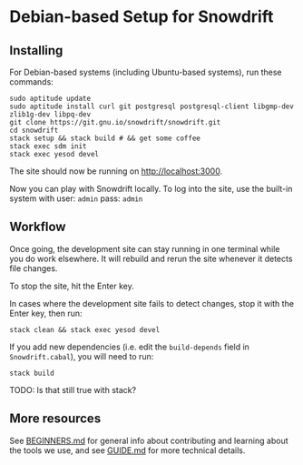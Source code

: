 # Debian-based Setup for Snowdrift

## Installing

For Debian-based systems (including Ubuntu-based systems),
run these commands:

    sudo aptitude update
    sudo aptitude install curl git postgresql postgresql-client libgmp-dev zlib1g-dev libpq-dev
    git clone https://git.gnu.io/snowdrift/snowdrift.git
    cd snowdrift
    stack setup && stack build # && get some coffee
    stack exec sdm init
    stack exec yesod devel

The site should now be running on <http://localhost:3000>.

Now you can play with Snowdrift locally.
To log into the site, use the built-in system with
user: `admin` pass: `admin`

## Workflow

Once going, the development site can stay running in one terminal while you
do work elsewhere. It will rebuild and rerun the site whenever it detects
file changes.

To stop the site, hit the Enter key.

In cases where the development site fails to detect changes, stop it with
the Enter key, then run:

    stack clean && stack exec yesod devel

If you add new dependencies (i.e. edit the `build-depends` field in
`Snowdrift.cabal`), you will need to run:

    stack build

TODO: Is that still true with stack?

## More resources

See [BEGINNERS.md](BEGINNERS.md) for general info about contributing
and learning about the tools we use,
and see [GUIDE.md](GUIDE.md) for more technical details.
